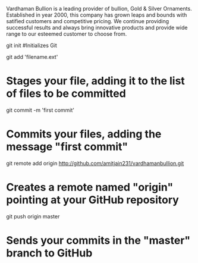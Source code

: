 Vardhaman Bullion is a leading provider of bullion, Gold & Silver Ornaments. Established in year 2000, this company has grown
leaps and bounds with satified customers and competitive pricing.
We continue providing successful results and always bring innovative products and provide wide range to our esteemed customer to choose from.


git init
#Initializes Git

git add 'filename.ext'
# Stages your file, adding it to the list of files to be committed

git commit -m 'first commit'
# Commits your files, adding the message "first commit"


git remote add origin http://github.com/amitjain231/vardhamanbullion.git
# Creates a remote named "origin" pointing at your GitHub repository

git push origin master
# Sends your commits in the "master" branch to GitHub